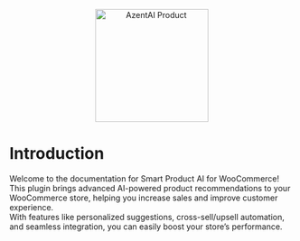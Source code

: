 <p align="center">
  <img src="/assets/azent-ai-product.png" alt="AzentAI Product" width="200">
</p>

# Introduction

Welcome to the documentation for Smart Product AI for WooCommerce!  
This plugin brings advanced AI-powered product recommendations to your WooCommerce store, helping you increase sales and improve customer experience.  
With features like personalized suggestions, cross-sell/upsell automation, and seamless integration, you can easily boost your store’s performance.
